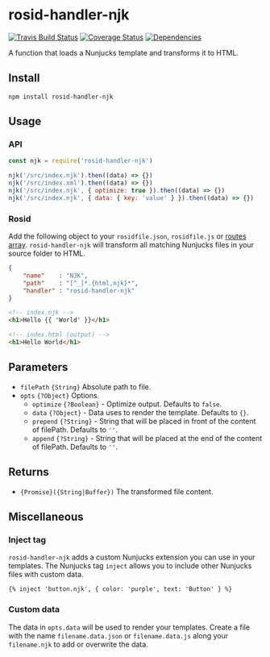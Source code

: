 # rosid-handler-njk

[![Travis Build Status](https://travis-ci.org/electerious/rosid-handler-njk.svg?branch=master)](https://travis-ci.org/electerious/rosid-handler-njk) [![Coverage Status](https://coveralls.io/repos/github/electerious/rosid-handler-njk/badge.svg?branch=master)](https://coveralls.io/github/electerious/rosid-handler-njk?branch=master) [![Dependencies](https://david-dm.org/electerious/rosid-handler-njk.svg)](https://david-dm.org/electerious/rosid-handler-njk#info=dependencies)

A function that loads a Nunjucks template and transforms it to HTML.

## Install

```
npm install rosid-handler-njk
```

## Usage

### API

```js
const njk = require('rosid-handler-njk')

njk('/src/index.njk').then((data) => {})
njk('/src/index.xml').then((data) => {})
njk('/src/index.njk', { optimize: true }).then((data) => {})
njk('/src/index.njk', { data: { key: 'value' } }).then((data) => {})
```

### Rosid

Add the following object to your `rosidfile.json`, `rosidfile.js` or [routes array](https://github.com/electerious/Rosid#routes). `rosid-handler-njk` will transform all matching Nunjucks files in your source folder to HTML.

```json
{
	"name"    : "NJK",
	"path"    : "[^_]*.{html,njk}*",
	"handler" : "rosid-handler-njk"
}
```

```html
<!-- index.njk -->
<h1>Hello {{ 'World' }}</h1>
```

```html
<!-- index.html (output) -->
<h1>Hello World</h1>
```

## Parameters

- `filePath` `{String}` Absolute path to file.
- `opts` `{?Object}` Options.
	- `optimize` `{?Boolean}` - Optimize output. Defaults to `false`.
	- `data` `{?Object}` - Data uses to render the template. Defaults to `{}`.
	- `prepend` `{?String}` - String that will be placed in front of the content of filePath. Defaults to `''`.
	- `append` `{?String}` - String that will be placed at the end of the content of filePath. Defaults to `''`.

## Returns

- `{Promise}({String|Buffer})` The transformed file content.

## Miscellaneous

### Inject tag

`rosid-handler-njk` adds a custom Nunjucks extension you can use in your templates. The Nunjucks tag `inject` allows you to include other Nunjucks files with custom data.

```
{% inject 'button.njk', { color: 'purple', text: 'Button' } %}
```

### Custom data

The data in `opts.data` will be used to render your templates. Create a file with the name `filename.data.json` or `filename.data.js` along your `filename.njk` to add or overwrite the data.